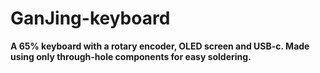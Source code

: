 # GanJing-keyboard
**A 65% keyboard with a rotary encoder, OLED screen and USB-c. Made using only through-hole components for easy soldering.**
